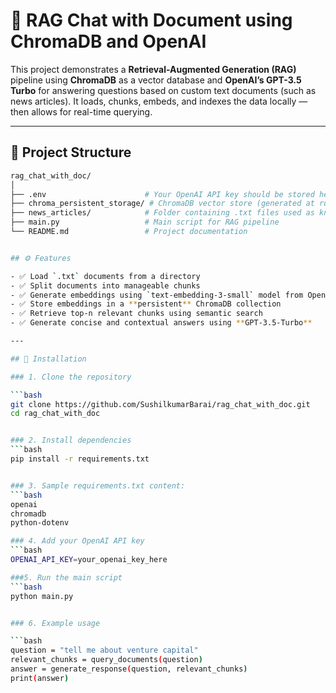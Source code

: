# 💬 RAG Chat with Document using ChromaDB and OpenAI

This project demonstrates a **Retrieval-Augmented Generation (RAG)** pipeline using **ChromaDB** as a vector database and **OpenAI’s GPT-3.5 Turbo** for answering questions based on custom text documents (such as news articles). It loads, chunks, embeds, and indexes the data locally — then allows for real-time querying.

---

## 📂 Project Structure

```bash
rag_chat_with_doc/
│
├── .env                      # Your OpenAI API key should be stored here
├── chroma_persistent_storage/ # ChromaDB vector store (generated at runtime)
├── news_articles/            # Folder containing .txt files used as knowledge base
├── main.py                   # Main script for RAG pipeline
└── README.md                 # Project documentation


## ⚙️ Features

- ✅ Load `.txt` documents from a directory  
- ✅ Split documents into manageable chunks  
- ✅ Generate embeddings using `text-embedding-3-small` model from OpenAI  
- ✅ Store embeddings in a **persistent** ChromaDB collection  
- ✅ Retrieve top-n relevant chunks using semantic search  
- ✅ Generate concise and contextual answers using **GPT-3.5-Turbo**

---

## 🔧 Installation

### 1. Clone the repository

```bash
git clone https://github.com/SushilkumarBarai/rag_chat_with_doc.git
cd rag_chat_with_doc


### 2. Install dependencies
```bash
pip install -r requirements.txt


### 3. Sample requirements.txt content:
```bash
openai
chromadb
python-dotenv

### 4. Add your OpenAI API key
```bash
OPENAI_API_KEY=your_openai_key_here

###5. Run the main script
```bash
python main.py


### 6. Example usage

```bash
question = "tell me about venture capital"
relevant_chunks = query_documents(question)
answer = generate_response(question, relevant_chunks)
print(answer)